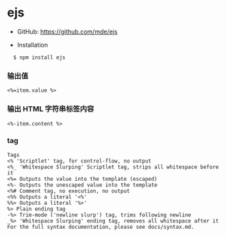 # ejs

* GitHub: https://github.com/mde/ejs

* Installation
```
  $ npm install ejs
```

### 输出值
```
<%=item.value %>
```

### 输出 HTML 字符串标签内容

```
<%-item.content %>
```

### tag 

```
Tags
<% 'Scriptlet' tag, for control-flow, no output
<%_ 'Whitespace Slurping' Scriptlet tag, strips all whitespace before it
<%= Outputs the value into the template (escaped)
<%- Outputs the unescaped value into the template
<%# Comment tag, no execution, no output
<%% Outputs a literal '<%'
%%> Outputs a literal '%>'
%> Plain ending tag
-%> Trim-mode ('newline slurp') tag, trims following newline
_%> 'Whitespace Slurping' ending tag, removes all whitespace after it
For the full syntax documentation, please see docs/syntax.md.
```
